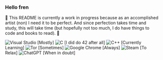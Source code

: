 ### Hello fren
🚧 This README is currently a work in progress because as an accomplished artist (non) I need it to be perfect.
And since perfection takes time and study, this will take time (but hopefully not too much, I do have things to code and books to read). 🚧

 ![Visual Studio](https://img.shields.io/badge/Visual%20Studio-5C2D91.svg?style=for-the-badge&logo=visual-studio&logoColor=white) [Mostly]
 ![C](https://img.shields.io/badge/c-%2300599C.svg?style=for-the-badge&logo=c&logoColor=white) [I did do 42 after all]
 ![C++](https://img.shields.io/badge/c++-%2300599C.svg?style=for-the-badge&logo=c%2B%2B&logoColor=white) [Currently Learning]
![Tor](https://img.shields.io/badge/Tor-7D4698?style=for-the-badge&logo=Tor-Browser&logoColor=white) [Sometimes]
![Google Chrome](https://img.shields.io/badge/Google%20Chrome-4285F4?style=for-the-badge&logo=GoogleChrome&logoColor=white) [Always]
![Steam](https://img.shields.io/badge/steam-%23000000.svg?style=for-the-badge&logo=steam&logoColor=white) [To Relax]
![ChatGPT](https://img.shields.io/badge/chatGPT-74aa9c?style=for-the-badge&logo=openai&logoColor=white) [When in doubt]
